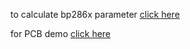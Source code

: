 to calculate bp286x parameter [click here](https://catsimple.github.io/bp286x_calc/)

for PCB demo [click here](https://oshwhub.com/catsimple/bp2866-led-heng-liu-qu-dong)
